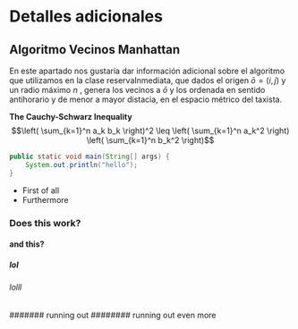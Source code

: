 # Detalles adicionales

## Algoritmo Vecinos Manhattan

En este apartado nos gustaría dar información adicional sobre el algoritmo que utilizamos en la clase
reservaInmediata, que dados el origen $\bar{o} = ( i, j )$ y un radio máximo $n$ , genera los vecinos a $\bar{o}$
y los ordenada en sentido antihorario y de menor a mayor distacia, en el espacio métrico del taxista.

**The Cauchy-Schwarz Inequality**
$$\left( \sum_{k=1}^n a_k b_k \right)^2 \leq \left( \sum_{k=1}^n a_k^2 \right) \left( \sum_{k=1}^n b_k^2 \right)$$


```java
public static void main(String[] args) {
    System.out.println("hello");
}

```
- First of all
- Furthermore

### Does this work?
#### and this?
##### lol
###### lolll
####### running out
######## running out even more


